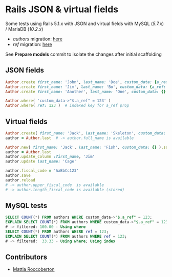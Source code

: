 # Rails JSON & virtual fields

Some tests using Rails 5.1.x with JSON and virtual fields with MySQL (*5.7.x*) / MariaDB (*10.2.x*)

- *authors* migration: [here](db/migrate/20171013192944_create_authors.rb)
- *ref* migration: [here](db/migrate/20171013192959_add_ref_to_authors.rb)

See **Prepare models** commit to isolate the changes after initial scaffolding

## JSON fields

```rb
Author.create first_name: 'John', last_name: 'Doe', custom_data: {a_ref: 123}
Author.create first_name: 'Jim', last_name: 'Bo', custom_data: {a_ref: 456, a_nother_field: {aaa: {bbb: "ccc"}}}
Author.create first_name: 'Another', last_name: 'One', custom_data: {}

Author.where( 'custom_data->"$.a_ref" = 123' )
Author.where( ref: 123 )  # indexed key for a_ref prop
```

## Virtual fields

```rb
Author.create( first_name: 'Jack', last_name: 'Skeleton', custom_data: {} )
author = Author.last  # -> author.full_name is available

Author.new( first_name: 'Jack', last_name: 'Fish', custom_data: {} ).save
author = Author.last
author.update_column :first_name, 'Jim'
author.update last_name: 'Cage'

author.fiscal_code = 'AaBbCc123'
author.save
author.reload
# -> author.upper_fiscal_code  is available
# -> author.length_fiscal_code is available (stored)
```

## MySQL tests

```sql
SELECT COUNT(*) FROM authors WHERE custom_data->"$.a_ref" = 123;
EXPLAIN SELECT COUNT(*) FROM authors WHERE custom_data->"$.a_ref" = 123;
# -> filtered: 100.00 - Using where
SELECT COUNT(*) FROM authors WHERE ref = 123;
EXPLAIN SELECT COUNT(*) FROM authors WHERE ref = 123;
# -> filtered:  33.33 - Using where; Using index
```

## Contributors

- [Mattia Roccoberton](http://blocknot.es)
